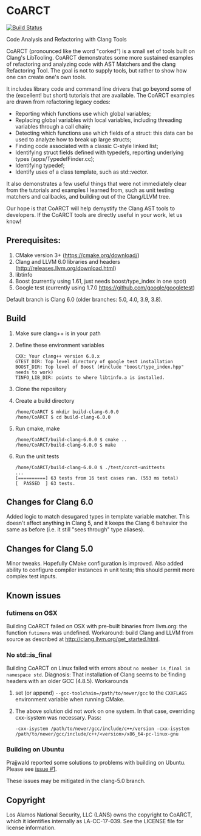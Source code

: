 # CoARCT

[![Build Status](https://travis-ci.org/lanl/CoARCT.svg?branch=clang-6.0)](https://travis-ci.org/lanl/CoARCT)

Code Analysis and Refactoring with Clang Tools

CoARCT (pronounced like the word "corked") is a small set of tools built on Clang's LibTooling. CoARCT demonstrates some more sustained examples of refactoring and analyzing code with AST Matchers and the clang Refactoring Tool. The goal is not to supply tools, but rather to show how one can create one's own tools.

It includes library code and command line drivers that go beyond some of the (excellent! but short) tutorials that are available. The CoARCT examples are drawn from refactoring legacy codes:
* Reporting which functions use which global variables;
* Replacing global variables with local variables, including threading variables through a call chain;
* Detecting which functions use which fields of a struct: this data can be used to analyze how to break up large structs;
* Finding code associated with a classic C-style linked list;
* Identifying struct fields defined with typedefs, reporting underlying types (apps/TypedefFinder.cc);
* Identifying typedef;
* Identify uses of a class template, such as std::vector<T>.

It also demonstrates a few useful things that were not immediately clear from the tutorials and examples I learned from, such as unit testing matchers and callbacks, and building out of the Clang/LLVM tree.

Our hope is that CoARCT will help demystify the Clang AST tools to developers. If the CoARCT tools are directly useful in your work, let us know!

## Prerequisites:
1. CMake version 3+ (https://cmake.org/download/)
2. Clang and LLVM 6.0 libraries and headers (http://releases.llvm.org/download.html)
3. libtinfo
4. Boost (currently using 1.61, just needs boost/type_index in one spot)
4. Google test (currently using 1.7.0 https://github.com/google/googletest)

Default branch is Clang 6.0 (older branches: 5.0, 4.0, 3.9, 3.8).

## Build

1. Make sure clang++ is in your path
1. Define these environment variables
    ```
    CXX: Your clang++ version 6.0.x
    GTEST_DIR: Top level directory of google test installation
    BOOST_DIR: Top level of Boost (#include "boost/type_index.hpp" needs to work)
    TINFO_LIB_DIR: points to where libtinfo.a is installed.
    ```
2. Clone the repository
3. Create a build directory

    ```
    /home/CoARCT $ mkdir build-clang-6.0.0
    /home/CoARCT $ cd build-clang-6.0.0
    ```

4. Run cmake, make

    ```
    /home/CoARCT/build-clang-6.0.0 $ cmake ..
    /home/CoARCT/build-clang-6.0.0 $ make
    ```

5. Run the unit tests

    ```
    /home/CoARCT/build-clang-6.0.0 $ ./test/corct-unittests
    ...
    [==========] 63 tests from 16 test cases ran. (553 ms total)
    [  PASSED  ] 63 tests.
    ```

## Changes for Clang 6.0

Added logic to match desugared types in template variable matcher. This doesn't affect anything in Clang 5, and it keeps the Clang 6 behavior the same as before (i.e. it still "sees through" type aliases).

## Changes for Clang 5.0

Minor tweaks. Hopefully CMake configuration is improved. Also added ability to configure compiler instances in unit tests; this should permit more complex test inputs.

## Known issues

### futimens on OSX

Building CoARCT failed on OSX with pre-built binaries from llvm.org: the function `futimens` was undefined. Workaround: build Clang and LLVM from source as described at http://clang.llvm.org/get_started.html.

### No std::is_final

Building CoARCT on Linux failed with errors about `no member is_final in namespace std`. Diagnosis: That installation of Clang seems to be finding headers with an older GCC (4.8.5). Workarounds

1. set (or append) `--gcc-toolchain=/path/to/newer/gcc` to the `CXXFLAGS` environment variable when running CMake.

1. The above solution did not work on one system. In that case, overriding cxx-isystem was necessary. Pass:
    ```
    -cxx-isystem /path/to/newer/gcc/include/c++/version -cxx-isystem /path/to/newer/gcc/include/c++/<version>/x86_64-pc-linux-gnu
    ```

### Building on Ubuntu

Prajjwald reported some solutions to problems with building on Ubuntu. Please see [issue #1](https://github.com/lanl/CoARCT/issues/1).

These issues may be mitigated in the clang-5.0 branch.

## Copyright

Los Alamos National Security, LLC (LANS) owns the copyright to CoARCT, which it identifies internally as LA-CC-17-039. See the LICENSE file for license information.
